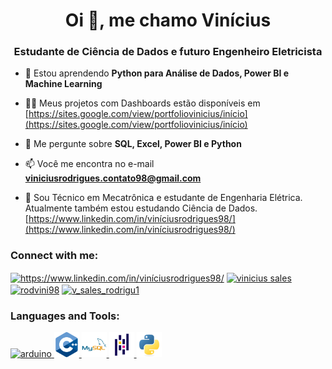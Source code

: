 <h1 align="center">Oi 👋, me chamo Vinícius</h1>
<h3 align="center">Estudante de Ciência de Dados e futuro Engenheiro Eletricista</h3>

- 🌱 Estou aprendendo **Python para Análise de Dados, Power BI e Machine Learning**

- 👨‍💻 Meus projetos com Dashboards estão disponíveis em [https://sites.google.com/view/portfoliovinicius/início](https://sites.google.com/view/portfoliovinicius/início)

- 💬 Me pergunte sobre **SQL, Excel, Power BI e Python**

- 📫 Você me encontra no e-mail **viniciusrodrigues.contato98@gmail.com**

- 📄 Sou Técnico em Mecatrônica e estudante de Engenharia Elétrica. Atualmente também estou estudando Ciência de Dados. [https://www.linkedin.com/in/viníciusrodrigues98/](https://www.linkedin.com/in/viníciusrodrigues98/)

<h3 align="left">Connect with me:</h3>
<p align="left">
<a href="https://linkedin.com/in/https://www.linkedin.com/in/viníciusrodrigues98/" target="blank"><img align="center" src="https://raw.githubusercontent.com/rahuldkjain/github-profile-readme-generator/master/src/images/icons/Social/linked-in-alt.svg" alt="https://www.linkedin.com/in/viníciusrodrigues98/" height="30" width="40" /></a>
<a href="https://kaggle.com/vinicius sales" target="blank"><img align="center" src="https://raw.githubusercontent.com/rahuldkjain/github-profile-readme-generator/master/src/images/icons/Social/kaggle.svg" alt="vinicius sales" height="30" width="40" /></a>
<a href="https://instagram.com/rodvini98" target="blank"><img align="center" src="https://raw.githubusercontent.com/rahuldkjain/github-profile-readme-generator/master/src/images/icons/Social/instagram.svg" alt="rodvini98" height="30" width="40" /></a>
<a href="https://www.hackerrank.com/v_sales_rodrigu1" target="blank"><img align="center" src="https://raw.githubusercontent.com/rahuldkjain/github-profile-readme-generator/master/src/images/icons/Social/hackerrank.svg" alt="v_sales_rodrigu1" height="30" width="40" /></a>
</p>

<h3 align="left">Languages and Tools:</h3>
<p align="left"> <a href="https://www.arduino.cc/" target="_blank" rel="noreferrer"> <img src="https://cdn.worldvectorlogo.com/logos/arduino-1.svg" alt="arduino" width="40" height="40"/> </a> <a href="https://www.w3schools.com/cpp/" target="_blank" rel="noreferrer"> <img src="https://raw.githubusercontent.com/devicons/devicon/master/icons/cplusplus/cplusplus-original.svg" alt="cplusplus" width="40" height="40"/> </a> <a href="https://www.mysql.com/" target="_blank" rel="noreferrer"> <img src="https://raw.githubusercontent.com/devicons/devicon/master/icons/mysql/mysql-original-wordmark.svg" alt="mysql" width="40" height="40"/> </a> <a href="https://pandas.pydata.org/" target="_blank" rel="noreferrer"> <img src="https://raw.githubusercontent.com/devicons/devicon/2ae2a900d2f041da66e950e4d48052658d850630/icons/pandas/pandas-original.svg" alt="pandas" width="40" height="40"/> </a> <a href="https://www.python.org" target="_blank" rel="noreferrer"> <img src="https://raw.githubusercontent.com/devicons/devicon/master/icons/python/python-original.svg" alt="python" width="40" height="40"/> </a> </p>
